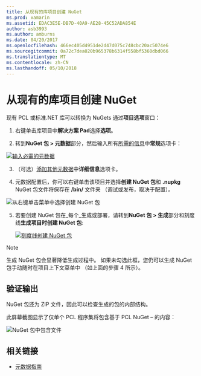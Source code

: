 ```yaml
---
title: 从现有的库项目创建 NuGet
ms.prod: xamarin
ms.assetid: EDAC3E5E-DB7D-40A9-AE28-45C52ADA854E
author: asb3993
ms.author: amburns
ms.date: 04/20/2017
ms.openlocfilehash: 466ec405d4951de2d47d075c748cbc20ac5074e6
ms.sourcegitcommit: 0a72c7dea020b965378b6314f558bf5360dbd066
ms.translationtype: MT
ms.contentlocale: zh-CN
ms.lasthandoff: 05/10/2018
---
```

# <a name="creating-a-nuget-from-existing-library-projects"></a>从现有的库项目创建 NuGet

现有 PCL 或标准.NET 库可以转换为 NuGets 通过**项目选项**窗口：

1. 右键单击库项目中**解决方案 Pad**选择**选项**。

2. 转到**NuGet 包 > 元数据**部分，然后输入所有[所需的信息](~/cross-platform/app-fundamentals/nuget-multiplatform-libraries/metadata.md)中**常规**选项卡：

  [![](existing-library-images/existing-metadata-sml.png "输入必需的元数据")](existing-library-images/existing-metadata.png#lightbox)

3. （可选）[添加其他元数据](~/cross-platform/app-fundamentals/nuget-multiplatform-libraries/metadata.md)中**详细信息**选项卡。

4. 元数据配置后，你可以右键单击该项目并选择**创建 NuGet 包**和 **.nupkg** NuGet 包文件将保存在 **/bin/** 文件夹 （调试或发布，取决于配置）。

  ![](existing-library-images/create-nuget-package.png "从右键单击菜单中选择创建 NuGet 包")

5. 若要创建 NuGet 包在_每个_生成或部署，请转到**NuGet 包 > 生成**部分和刻度线**生成项目时创建 NuGet 包**:

    [![](existing-library-images/existing-tickbox-sml.png "刻度线创建 NuGet 包")](existing-library-images/existing-tickbox.png#lightbox)

> [!NOTE]
> 生成 NuGet 包会显著降低生成过程中。 如果未勾选此框，您仍可以生成 NuGet 包手动随时在项目上下文菜单中 （如上面的步骤 4 所示）。

## <a name="verifying-the-output"></a>验证输出

NuGet 包还为 ZIP 文件，因此可以检查生成的包的内部结构。

此屏幕截图显示了仅单个 PCL 程序集将包含基于 PCL NuGet – 的内容：

![](existing-library-images/nuget-output.png "NuGet 包中包含文件")


## <a name="related-links"></a>相关链接

- [元数据指南](~/cross-platform/app-fundamentals/nuget-multiplatform-libraries/metadata.md)
